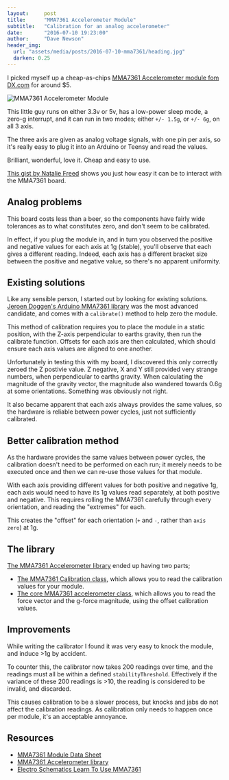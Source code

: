 ```yaml
---
layout:     post
title:      "MMA7361 Accelerometer Module"
subtitle:   "Calibration for an analog accelerometer"
date:       "2016-07-10 19:23:00"
author:     "Dave Newson"
header_img:
  url: "assets/media/posts/2016-07-10-mma7361/heading.jpg"
  darken: 0.25
---
```


I picked myself up a cheap-as-chips [MMA7361 Accelerometer module fom DX.com](http://www.dx.com/p/mma7361-digital-tilt-angle-sensor-acceleration-module-for-arduino-blue-black-148946#.V4IUYbh96Uk) for around $5.

![MMA7361 Accelerometer Module](/assets/media/posts/2016-07-10-mma7361/mma7361.jpg)

This little guy runs on either 3.3v or 5v, has a low-power sleep mode, a zero-g interrupt, and it can run in two modes; either `+/- 1.5g`, or `+/- 6g`, on all 3 axis.

The three axis are given as analog voltage signals, with one pin per axis, so it's really easy to plug it into an Arduino or Teensy and read the values.

Brilliant, wonderful, love it. Cheap and easy to use.

[This gist by Natalie Freed](https://gist.github.com/nataliefreed/7815633) shows you just how easy it can be to interact with the MMA7361 board.

## Analog problems

This board costs less than a beer, so the components have fairly wide tolerances as to what constitutes zero, and don't seem to be calibrated.

In effect, if you plug the module in, and in turn you observed the positive and negative values for each axis at 1g (stable), you'll observe that each gives a different reading.
Indeed, each axis has a different bracket size between the positive and negative value, so there's no apparent uniformity.

## Existing solutions

Like any sensible person, I started out by looking for existing solutions.  [Jeroen Doggen's Arduino MMA7361 library](https://github.com/jeroendoggen/Arduino-MMA7361-library) was the most advanced candidate, and comes with a `calibrate()` method to help zero the module.

This method of calibration requires you to place the module in a static position, with the Z-axis perpendicular to earths gravity, then run the calibrate function.
Offsets for each axis are then calculated, which should ensure each axis values are aligned to one another.

Unfortunately in testing this with my board, I discovered this only correctly zeroed the Z postivie value. Z negative, X and Y still provided very strange numbers, when perpendicular to earths gravity.
When calculating the magnitude of the gravity vector, the magnitude also wandered towards 0.6g at some orientations. Something was obviously not right.

It also became apparent that each axis always provides the same values, so the hardware is reliable between power cycles, just not sufficiently calibrated.

## Better calibration method

As the hardware provides the same values between power cycles, the calibration doesn't need to be performed on each run; 
it merely needs to be executed once and then we can re-use those values for that module.

With each axis providing different values for both positive and negative 1g, each axis would need to have its 1g values read separately, 
at both positive and negative. This requires rolling the MMA7361 carefully through every orientation, and reading the "extremes" for each.  

This creates the "offset" for each orientation (`+` and `-`, rather than `axis zero`) at 1g.

## The library

[The MMA7361 Accelerometer library](https://github.com/dave-newson/MMA7361-Accelerometer) ended up having two parts;

- [The MMA7361 Calibration class](https://github.com/dave-newson/MMA7361-Accelerometer/blob/master/src/Mma7361Calibrator.h), which allows you to read the calibration values for your module.
- [The core MMA7361 accelerometer class](https://github.com/dave-newson/MMA7361-Accelerometer/blob/master/src/Mma7361Accelerometer.h), which allows you to read the force vector and the g-force magnitude, using the offset calibration values.

## Improvements

While writing the calibrator I found it was very easy to knock the module, and induce >1g by accident.

To counter this, the calibrator now takes 200 readings over time, and the readings must all be within a defined `stabilityThreshold`.
Effectively if the variance of these 200 readings is >10, the reading is considered to be invalid, and discarded.

This causes calibration to be a slower process, but knocks and jabs do not affect the calibration readings. As calibration only needs to happen once per module, it's an acceptable annoyance.

## Resources

- [MMA7361 Module Data Sheet](http://eecs.oregonstate.edu/education/docs/accelerometer/MMA7361_module.pdf)
- [MMA7361 Accelerometer library](https://github.com/dave-newson/MMA7361-Accelerometer)
- [Electro Schematics Learn To Use MMA7361](http://www.electroschematics.com/10467/learn-use-mma7361/)
